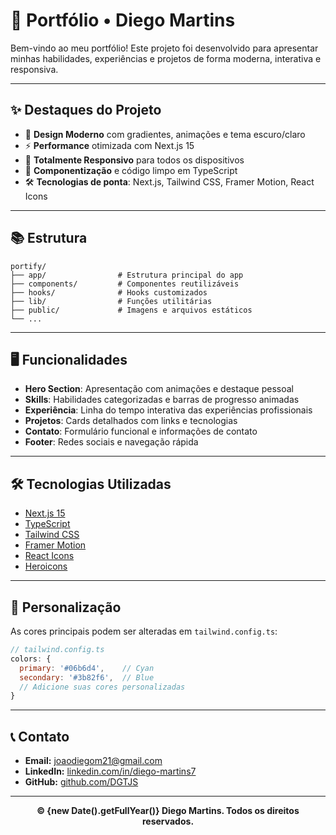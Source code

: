 # 🚀 Portfólio • Diego Martins

Bem-vindo ao meu portfólio! Este projeto foi desenvolvido para apresentar minhas habilidades, experiências e projetos de forma moderna, interativa e responsiva.

---

## ✨ Destaques do Projeto

- 🎨 **Design Moderno** com gradientes, animações e tema escuro/claro
- ⚡ **Performance** otimizada com Next.js 15
- 📱 **Totalmente Responsivo** para todos os dispositivos
- 🧩 **Componentização** e código limpo em TypeScript
- 🛠️ **Tecnologias de ponta**: Next.js, Tailwind CSS, Framer Motion, React Icons

---

## 📚 Estrutura

```
portify/
├── app/                # Estrutura principal do app
├── components/         # Componentes reutilizáveis
├── hooks/              # Hooks customizados
├── lib/                # Funções utilitárias
├── public/             # Imagens e arquivos estáticos
└── ...
```

---

## 🖥️ Funcionalidades

- **Hero Section**: Apresentação com animações e destaque pessoal
- **Skills**: Habilidades categorizadas e barras de progresso animadas
- **Experiência**: Linha do tempo interativa das experiências profissionais
- **Projetos**: Cards detalhados com links e tecnologias
- **Contato**: Formulário funcional e informações de contato
- **Footer**: Redes sociais e navegação rápida

---

## 🛠️ Tecnologias Utilizadas

- [Next.js 15](https://nextjs.org/)
- [TypeScript](https://www.typescriptlang.org/)
- [Tailwind CSS](https://tailwindcss.com/)
- [Framer Motion](https://www.framer.com/motion/)
- [React Icons](https://react-icons.github.io/react-icons/)
- [Heroicons](https://heroicons.com/)

---

## 🎨 Personalização

As cores principais podem ser alteradas em `tailwind.config.ts`:

```js
// tailwind.config.ts
colors: {
  primary: '#06b6d4',    // Cyan
  secondary: '#3b82f6',  // Blue
  // Adicione suas cores personalizadas
}
```

---

## 📞 Contato

- **Email:** joaodiegom21@gmail.com
- **LinkedIn:** [linkedin.com/in/diego-martins7](https://linkedin.com/in/diego-martins7)
- **GitHub:** [github.com/DGTJS](https://github.com/DGTJS)

---

<p align="center">
  <b>© {new Date().getFullYear()} Diego Martins. Todos os direitos reservados.</b>
</p>
